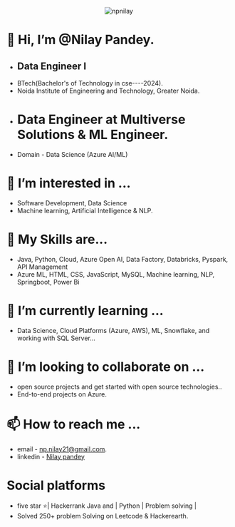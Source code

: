 <p align="center"> <img src="https://komarev.com/ghpvc/?username=npilay&label=Profile%20views&color=0e75b6&style=flat" alt="npnilay" /> </p>

# 👋 Hi, I’m @Nilay Pandey.
 - ## Data Engineer I
 -  BTech(Bachelor's of Technology in cse----2024).
 - Noida Institute of Engineering and Technology, Greater Noida.
 - # Data Engineer  at Multiverse Solutions & ML Engineer.
 - Domain - Data Science (Azure AI/ML)
# 👀 I’m interested in ... 
 - Software Development, Data Science
 - Machine learning, Artificial Intelligence & NLP.
# 🌱 My Skills are...
  - Java, Python, Cloud,  Azure Open AI, Data Factory, Databricks, Pyspark, API Management
  -  Azure ML,  HTML, CSS, JavaScript, MySQL, Machine learning, NLP,  Springboot, Power Bi
# 🌱 I’m currently learning ... 
 - Data Science, Cloud Platforms (Azure, AWS), ML, Snowflake, and working with SQL Server...  
# 💞️ I’m looking to collaborate on ... 
 - open source projects and get started with open source technologies..
 - End-to-end projects on Azure.
# 📫 How to reach me ... 
 - email - np.nilay21@gmail.com.
 - linkedin - [Nilay pandey](https://www.linkedin.com/in/nilay-pandey-8a59491a4)
# Social platforms
 -  five star ⭐| Hackerrank Java and | Python | Problem solving |
 -  Solved 250+ problem Solving on Leetcode & Hackerearth.
